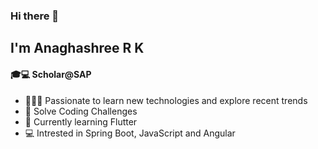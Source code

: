 ### Hi there 👋


<html>
	<body>
		<h2>I'm Anaghashree R K</h2>
		<h4>🎓💻 Scholar@SAP</h4>
		<ul>
		<li>👩🏽‍💻 Passionate to learn new technologies and explore recent trends</li>
		<li>🚩 Solve Coding Challenges</li>
		<li>📱 Currently learning Flutter</li>
		<li>💻 Intrested in Spring Boot, JavaScript and Angular</li>
		</ul>
	</body>
</html>
